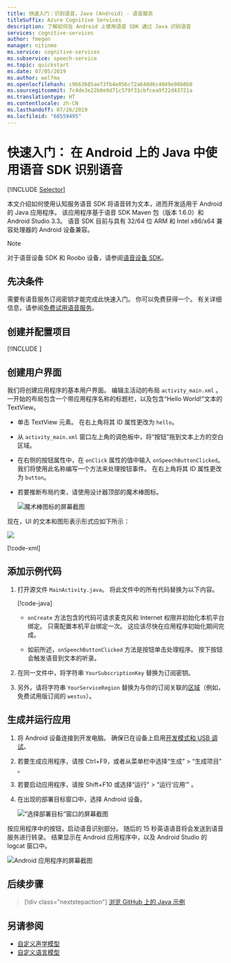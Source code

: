```yaml
---
title: 快速入门：识别语音，Java (Android) - 语音服务
titleSuffix: Azure Cognitive Services
description: 了解如何在 Android 上使用语音 SDK 通过 Java 识别语音
services: cognitive-services
author: fmegen
manager: nitinme
ms.service: cognitive-services
ms.subservice: speech-service
ms.topic: quickstart
ms.date: 07/05/2019
ms.author: wolfma
ms.openlocfilehash: c9b63685ae73fb4e056c72a640d6c4049e98b8b8
ms.sourcegitcommit: 7c4de3e22b8e9d71c579f31cbfcea9f22d43721a
ms.translationtype: HT
ms.contentlocale: zh-CN
ms.lasthandoff: 07/26/2019
ms.locfileid: "68559495"
---
```

# <a name="quickstart-recognize-speech-in-java-on-android-by-using-the-speech-sdk"></a>快速入门： 在 Android 上的 Java 中使用语音 SDK 识别语音

[!INCLUDE [Selector](../../../includes/cognitive-services-speech-service-quickstart-selector.md)]

本文介绍如何使用认知服务语音 SDK 将语音转为文本，进而开发适用于 Android 的 Java 应用程序。
该应用程序基于语音 SDK Maven 包（版本 1.6.0）和 Android Studio 3.3。
语音 SDK 目前与具有 32/64 位 ARM 和 Intel x86/x64 兼容处理器的 Android 设备兼容。

> [!NOTE]
> 对于语音设备 SDK 和 Roobo 设备，请参阅[语音设备 SDK](speech-devices-sdk.md)。

## <a name="prerequisites"></a>先决条件

需要有语音服务订阅密钥才能完成此快速入门。 你可以免费获得一个。 有关详细信息，请参阅[免费试用语音服务](get-started.md)。

## <a name="create-and-configure-a-project"></a>创建并配置项目

[!INCLUDE [](../../../includes/cognitive-services-speech-service-quickstart-java-android-create-proj.md)]

## <a name="create-user-interface"></a>创建用户界面

我们将创建应用程序的基本用户界面。 编辑主活动的布局 `activity_main.xml` 。 一开始的布局包含一个带应用程序名称的标题栏，以及包含“Hello World!”文本的 TextView。

* 单击 TextView 元素。 在右上角将其 ID 属性更改为 `hello`。

* 从 `activity_main.xml` 窗口左上角的调色板中，将“按钮”拖到文本上方的空白区域。

* 在右侧的按钮属性中，在 `onClick` 属性的值中输入 `onSpeechButtonClicked`。 我们将使用此名称编写一个方法来处理按钮事件。  在右上角将其 ID 属性更改为 `button`。

* 若要推断布局约束，请使用设计器顶部的魔术棒图标。

  ![魔术棒图标的屏幕截图](media/sdk/qs-java-android-10-infer-layout-constraints.png)

现在，UI 的文本和图形表示形式应如下所示：

![](media/sdk/qs-java-android-11-gui.png)

[!code-xml[](~/samples-cognitive-services-speech-sdk/quickstart/java-android/app/src/main/res/layout/activity_main.xml)]

## <a name="add-sample-code"></a>添加示例代码

1. 打开源文件 `MainActivity.java`。 将此文件中的所有代码替换为以下内容。

   [!code-java[](~/samples-cognitive-services-speech-sdk/quickstart/java-android/app/src/main/java/com/microsoft/cognitiveservices/speech/samples/quickstart/MainActivity.java#code)]

   * `onCreate` 方法包含的代码可请求麦克风和 Internet 权限并初始化本机平台绑定。 只需配置本机平台绑定一次。 这应该尽快在应用程序初始化期间完成。

   * 如前所述，`onSpeechButtonClicked` 方法是按钮单击处理程序。 按下按钮会触发语音到文本的听录。

1. 在同一文件中，将字符串 `YourSubscriptionKey` 替换为订阅密钥。

1. 另外，请将字符串 `YourServiceRegion` 替换为与你的订阅关联的[区域](regions.md)（例如，免费试用版订阅的 `westus`）。

## <a name="build-and-run-the-app"></a>生成并运行应用

1. 将 Android 设备连接到开发电脑。 确保已在设备上启用[开发模式和 USB 调试](https://developer.android.com/studio/debug/dev-options)。

1. 若要生成应用程序，请按 Ctrl+F9，或者从菜单栏中选择“生成” > “生成项目”   。

1. 若要启动应用程序，请按 Shift+F10 或选择“运行” > “运行‘应用’”   。

1. 在出现的部署目标窗口中，选择 Android 设备。

   ![“选择部署目标”窗口的屏幕截图](media/sdk/qs-java-android-12-deploy.png)

按应用程序中的按钮，启动语音识别部分。 随后的 15 秒英语语音将会发送到语音服务进行转录。 结果显示在 Android 应用程序中，以及 Android Studio 的 logcat 窗口中。

![Android 应用程序的屏幕截图](media/sdk/qs-java-android-13-gui-on-device.png)

## <a name="next-steps"></a>后续步骤

> [!div class="nextstepaction"]
> [浏览 GitHub 上的 Java 示例](https://aka.ms/csspeech/samples)

## <a name="see-also"></a>另请参阅

- [自定义声学模型](how-to-customize-acoustic-models.md)
- [自定义语言模型](how-to-customize-language-model.md)
